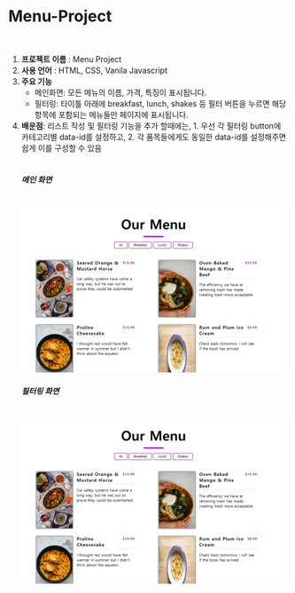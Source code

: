 # Menu-Project
<br>
<ol>
  <li><strong>프로젝트 이름</strong> : Menu Project</li>
  <li><strong>사용 언어</strong> : HTML, CSS, Vanila Javascript</li>
  <li><strong>주요 기능</strong> 
    <ul>
      <li>메인화면: 모든 메뉴의 이름, 가격, 특징이 표시됩니다.</li>
      <li>필터링: 타이틀 아래에 breakfast, lunch, shakes 등 필터 버튼을 누르면 해당 항목에 포함되는 메뉴들만 페이지에 표시됩니다.</li>
    </ul>
   </li> 
  <li><strong>배운점</strong>: 리스트 작성 및 필터링 기능을 추가 할때에는, 1. 우선 각 필터링 button에 카테고리별 data-id를 설정하고, 2. 각 품목들에게도 동일한 data-id를 설정해주면 쉽게 이를 구성할 수 있음  </li>

  <br>

  <h5> 메인 화면 </h5>
  <br>
  <img src = "sample1.png" width= 520px>
  <h5> 필터링 화면 </h5>
  <br>
  <img src = "sample1.png" width= 520px>

  <br>  
